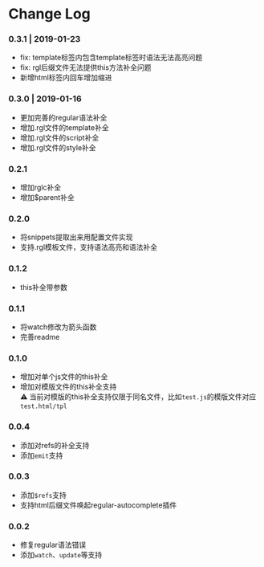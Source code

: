 # Change Log

### 0.3.1 | 2019-01-23
- fix: template标签内包含template标签时语法无法高亮问题
- fix: rgl后缀文件无法提供this方法补全问题
- 新增html标签内回车增加缩进

### 0.3.0 | 2019-01-16
- 更加完善的regular语法补全
- 增加.rgl文件的template补全
- 增加.rgl文件的script补全
- 增加.rgl文件的style补全

### 0.2.1
- 增加rglc补全
- 增加$parent补全

### 0.2.0
- 将snippets提取出来用配置文件实现
- 支持.rgl模板文件，支持语法高亮和语法补全

### 0.1.2
- this补全带参数

### 0.1.1
- 将watch修改为箭头函数
- 完善readme

### 0.1.0  
- 增加对单个js文件的this补全
- 增加对模版文件的this补全支持  
⚠️ 当前对模版的this补全支持仅限于同名文件，比如`test.js`的模版文件对应`test.html/tpl`

### 0.0.4
- 添加对refs的补全支持
- 添加`emit`支持

### 0.0.3
- 添加`$refs`支持
- 支持html后缀文件唤起regular-autocomplete插件

### 0.0.2
- 修复regular语法错误
- 添加`watch`、`update`等支持
